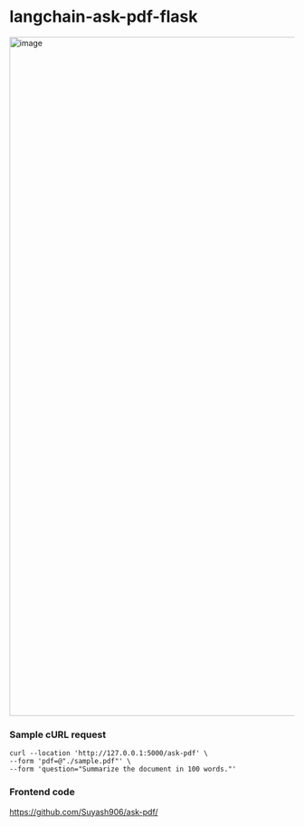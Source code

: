 # langchain-ask-pdf-flask

<img width="1198" alt="image" src="https://github.com/user-attachments/assets/aeff3ef1-1f75-4007-897a-7534c3ff476b" />

### Sample cURL request
```
curl --location 'http://127.0.0.1:5000/ask-pdf' \
--form 'pdf=@"./sample.pdf"' \
--form 'question="Summarize the document in 100 words."'
```

### Frontend code
https://github.com/Suyash906/ask-pdf/
